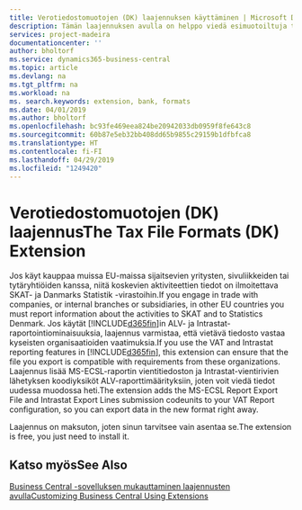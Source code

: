```yaml
---
title: Verotiedostomuotojen (DK) laajennuksen käyttäminen | Microsoft Docs
description: Tämän laajennuksen avulla on helppo viedä esimuotoiltuja tiedostoja, jotka täyttävät pankin sähköisiä lähetyksiä koskevat vaatimukset.
services: project-madeira
documentationcenter: ''
author: bholtorf
ms.service: dynamics365-business-central
ms.topic: article
ms.devlang: na
ms.tgt_pltfrm: na
ms.workload: na
ms. search.keywords: extension, bank, formats
ms.date: 04/01/2019
ms.author: bholtorf
ms.openlocfilehash: bc93fe469eea824be20942033db0959f8fe643c8
ms.sourcegitcommit: 60b87e5eb32bb408dd65b9855c29159b1dfbfca8
ms.translationtype: HT
ms.contentlocale: fi-FI
ms.lasthandoff: 04/29/2019
ms.locfileid: "1249420"
---
```

# <a name="the-tax-file-formats-dk-extension"></a><span data-ttu-id="68fb8-103">Verotiedostomuotojen (DK) laajennus</span><span class="sxs-lookup"><span data-stu-id="68fb8-103">The Tax File Formats (DK) Extension</span></span>
<span data-ttu-id="68fb8-104">Jos käyt kauppaa muissa EU-maissa sijaitsevien yritysten, sivuliikkeiden tai tytäryhtiöiden kanssa, niitä koskevien aktiviteettien tiedot on ilmoitettava SKAT- ja Danmarks Statistik -virastoihin.</span><span class="sxs-lookup"><span data-stu-id="68fb8-104">If you engage in trade with companies, or internal branches or subsidiaries, in other EU countries you must report information about the activities to SKAT and to Statistics Denmark.</span></span> <span data-ttu-id="68fb8-105">Jos käytät [!INCLUDE[d365fin](includes/d365fin_md.md)]in ALV- ja Intrastat-raportointiominaisuuksia, laajennus varmistaa, että vietävä tiedosto vastaa kyseisten organisaatioiden vaatimuksia.</span><span class="sxs-lookup"><span data-stu-id="68fb8-105">If you use the VAT and Intrastat reporting features in [!INCLUDE[d365fin](includes/d365fin_md.md)], this extension can ensure that the file you export is compatible with requirements from these organizations.</span></span> <span data-ttu-id="68fb8-106">Laajennus lisää MS-ECSL-raportin vientitiedoston ja Intrastat-vientirivien lähetyksen koodiyksiköt ALV-raporttimäärityksiin, joten voit viedä tiedot uudessa muodossa heti.</span><span class="sxs-lookup"><span data-stu-id="68fb8-106">The extension adds the MS-ECSL Report Export File and Intrastat Export Lines submission codeunits to your VAT Report configuration, so you can export data in the new format right away.</span></span>

<span data-ttu-id="68fb8-107">Laajennus on maksuton, joten sinun tarvitsee vain asentaa se.</span><span class="sxs-lookup"><span data-stu-id="68fb8-107">The extension is free, you just need to install it.</span></span>

## <a name="see-also"></a><span data-ttu-id="68fb8-108">Katso myös</span><span class="sxs-lookup"><span data-stu-id="68fb8-108">See Also</span></span>
[<span data-ttu-id="68fb8-109">Business Central -sovelluksen mukauttaminen laajennusten avulla</span><span class="sxs-lookup"><span data-stu-id="68fb8-109">Customizing Business Central Using Extensions</span></span>](ui-extensions.md)
